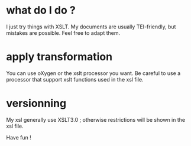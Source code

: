 # what do I do ?
I just try things with XSLT. My documents are usually TEI-friendly, but mistakes are possible. Feel free to adapt them.

# apply transformation
You can use oXygen or the xslt processor you want. Be careful to use a processor that support xslt functions used in the xsl file.

# versionning
My xsl generally use XSLT3.0 ; otherwise restrictions will be shown in the xsl file.

Have fun !

